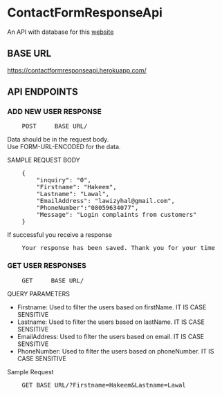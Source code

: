 # ContactFormResponseApi

An API with database for this <a href = "https://lawal-create.github.io/FrontEnd_IQUBE_TASK/">website</a>


## BASE URL
https://contactformresponseapi.herokuapp.com/


## API ENDPOINTS

### ADD NEW USER RESPONSE
<pre>
    POST     BASE_URL/ 
</pre>

Data should be in the request body.   
Use FORM-URL-ENCODED for the data.

SAMPLE REQUEST BODY
<pre>
    {
        "inquiry": "0",
        "Firstname": "Hakeem",
        "Lastname": "Lawal",
        "EmailAddress": "lawizyhal@gmail.com",
        "PhoneNumber":"08059634077",
        "Message": "Login complaints from customers" 
    }
</pre>

If successful you receive a response
<pre>
    Your response has been saved. Thank you for your time
</pre>

### GET USER RESPONSES
<pre>
    GET     BASE_URL/ 
</pre>

QUERY PARAMETERS
<ul>
    <!-- <li>
        page: This defines what page of results. It defaults to 1 if the value is not defined 
    </li>
    <li>
        limit: it defines the number of results per page. If not specified it defaults to 10.
    </li> -->
    <li>
        Firstname: Used to filter the users based on firstName. IT IS CASE SENSITIVE
    </li>
     <li>
        Lastname: Used to filter the users based on lastName. IT IS CASE SENSITIVE
    </li>
     <li>
        EmailAddress: Used to filter the users based on email. IT IS CASE SENSITIVE
    </li>
    <li>
        PhoneNumber: Used to filter the users based on phoneNumber. IT IS CASE SENSITIVE
    </li>
</ul>

Sample Request
<pre>
    GET BASE_URL/?Firstname=Hakeem&Lastname=Lawal
</pre>